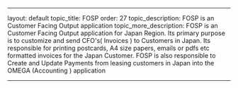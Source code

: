 ---

layout: default
topic_title: FOSP
order: 27
topic_description:   FOSP is an Customer Facing Output application
topic_more_description: FOSP is an Customer Facing Output application for Japan Region. Its primary purpose is to customize and send CFO's( Invoices ) to Customers in Japan. Its responsible for printing postcards, A4 size papers, emails or pdfs etc formatted invoices for the Japan Customer. FOSP is also responsible to Create and Update Payments from leasing customers in Japan into the OMEGA (Accounting ) application


---